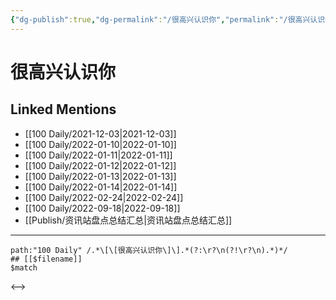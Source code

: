 ```yaml
---
{"dg-publish":true,"dg-permalink":"/很高兴认识你","permalink":"/很高兴认识你/","created":"2022-12-07T17:00:40.000+08:00","updated":"2023-04-10T16:40:35.000+08:00"}
---
```


# 很高兴认识你

## Linked Mentions
- [[100 Daily/2021-12-03\|2021-12-03]]
- [[100 Daily/2022-01-10\|2022-01-10]]
- [[100 Daily/2022-01-11\|2022-01-11]]
- [[100 Daily/2022-01-12\|2022-01-12]]
- [[100 Daily/2022-01-13\|2022-01-13]]
- [[100 Daily/2022-01-14\|2022-01-14]]
- [[100 Daily/2022-02-24\|2022-02-24]]
- [[100 Daily/2022-09-18\|2022-09-18]]
- [[Publish/资讯站盘点总结汇总\|资讯站盘点总结汇总]]


---

```expander
path:"100 Daily" /.*\[\[很高兴认识你\]\].*(?:\r?\n(?!\r?\n).*)*/
## [[$filename]]
$match
```

<-->
